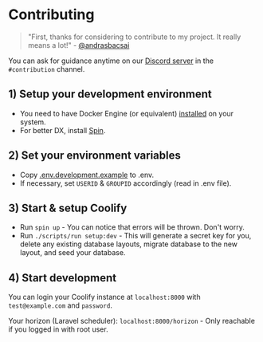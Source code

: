 # Contributing

> "First, thanks for considering to contribute to my project. 
  It really means a lot!" - [@andrasbacsai](https://github.com/andrasbacsai)

You can ask for guidance anytime on our 
[Discord server](https://coollabs.io/discord) in the `#contribution` channel.


## 1) Setup your development environment

- You need to have Docker Engine (or equivalent) [installed](https://docs.docker.com/engine/install/) on your system.
- For better DX, install [Spin](https://serversideup.net/open-source/spin/).

## 2) Set your environment variables

- Copy [.env.development.example](./.env.development.example) to .env.
- If necessary, set `USERID` & `GROUPID` accordingly (read in .env file).

## 3) Start & setup Coolify

- Run `spin up` - You can notice that errors will be thrown. Don't worry.
- Run `./scripts/run setup:dev` - This will generate a secret key for you, delete any existing database layouts, migrate database to the new layout, and seed your database.

## 4) Start development
You can login your Coolify instance at `localhost:8000` with `test@example.com` and `password`.

Your horizon (Laravel scheduler): `localhost:8000/horizon` - Only reachable if you logged in with root user.
